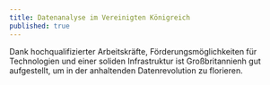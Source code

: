 ```yaml
---
title: Datenanalyse im Vereinigten Königreich
published: true
---
```


Dank hochqualifizierter Arbeitskräfte, Förderungsmöglichkeiten für Technologien und einer soliden Infrastruktur ist Großbritannienh gut aufgestellt, um in der anhaltenden Datenrevolution zu florieren.
